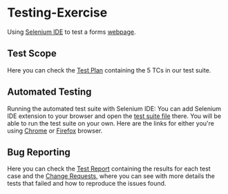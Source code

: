 # Testing-Exercise

Using [Selenium IDE]() to test a forms [webpage](https://forms.liferay.com/web/forms/shared/-/form/122548).

## Test Scope

Here you can check the [Test Plan](https://github.com/karolrocha/Testing-Exercise/tree/prinicipal/Test_Cases) containing the 5 TCs in our test suite.

## Automated Testing

Running the automated test suite with Selenium IDE:
You can add Selenium IDE extension to your browser and open the [test suite file](https://github.com/karolrocha/Testing-Exercise/blob/prinicipal/Test%20Plan%20for%20Liferay%20Forms%20-%20cicle%201.side) there. You will be able to run the test suite on your own. 
Here are the links for either you're using [Chrome](https://chrome.google.com/webstore/detail/selenium-ide/mooikfkahbdckldjjndioackbalphokd) or [Firefox](https://addons.mozilla.org/pt-BR/firefox/addon/selenium-ide/) browser. 

## Bug Reporting

Here you can check the [Test Report](https://github.com/karolrocha/Testing-Exercise/blob/prinicipal/Test_Report.txt) containing the results for each test case and the [Change Requests](https://github.com/karolrocha/Testing-Exercise/tree/prinicipal/Change%20Requests), where you can see with more details the tests that failed and how to reproduce the issues found. 



